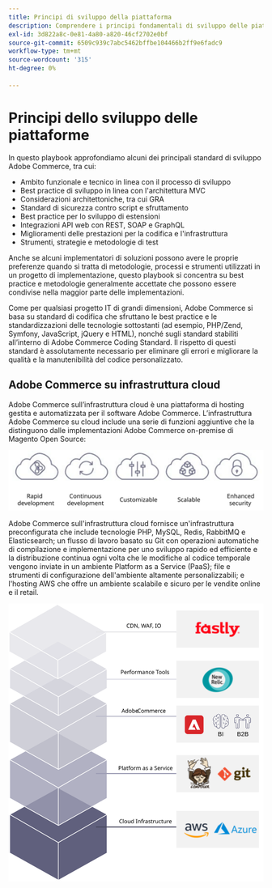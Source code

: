 ```yaml
---
title: Principi di sviluppo della piattaforma
description: Comprendere i principi fondamentali di sviluppo delle piattaforme quando si lavora con Adobe Commerce.
exl-id: 3d822a8c-0e81-4a80-a820-46cf2702e0bf
source-git-commit: 6509c939c7abc5462bffbe104466b2ff9e6fadc9
workflow-type: tm+mt
source-wordcount: '315'
ht-degree: 0%

---
```


# Principi dello sviluppo delle piattaforme

In questo playbook approfondiamo alcuni dei principali standard di sviluppo Adobe Commerce, tra cui:

- Ambito funzionale e tecnico in linea con il processo di sviluppo
- Best practice di sviluppo in linea con l&#39;architettura MVC
- Considerazioni architettoniche, tra cui GRA
- Standard di sicurezza contro script e sfruttamento
- Best practice per lo sviluppo di estensioni
- Integrazioni API web con REST, SOAP e GraphQL
- Miglioramenti delle prestazioni per la codifica e l&#39;infrastruttura
- Strumenti, strategie e metodologie di test

Anche se alcuni implementatori di soluzioni possono avere le proprie preferenze quando si tratta di metodologie, processi e strumenti utilizzati in un progetto di implementazione, questo playbook si concentra su best practice e metodologie generalmente accettate che possono essere condivise nella maggior parte delle implementazioni.

Come per qualsiasi progetto IT di grandi dimensioni, Adobe Commerce si basa su standard di codifica che sfruttano le best practice e le standardizzazioni delle tecnologie sottostanti (ad esempio, PHP/Zend, Symfony, JavaScript, jQuery e HTML), nonché sugli standard stabiliti all’interno di Adobe Commerce Coding Standard. Il rispetto di questi standard è assolutamente necessario per eliminare gli errori e migliorare la qualità e la manutenibilità del codice personalizzato.

## Adobe Commerce su infrastruttura cloud

Adobe Commerce sull’infrastruttura cloud è una piattaforma di hosting gestita e automatizzata per il software Adobe Commerce. L’infrastruttura Adobe Commerce su cloud include una serie di funzioni aggiuntive che la distinguono dalle implementazioni Adobe Commerce on-premise di Magento Open Source:

![Informazioni sui componenti di Adobe Commerce](../../assets/playbooks/commerce-cloud.svg)

Adobe Commerce sull&#39;infrastruttura cloud fornisce un&#39;infrastruttura preconfigurata che include tecnologie PHP, MySQL, Redis, RabbitMQ e Elasticsearch; un flusso di lavoro basato su Git con operazioni automatiche di compilazione e implementazione per uno sviluppo rapido ed efficiente e la distribuzione continua ogni volta che le modifiche al codice temporale vengono inviate in un ambiente Platform as a Service (PaaS); file e strumenti di configurazione dell&#39;ambiente altamente personalizzabili; e l&#39;hosting AWS che offre un ambiente scalabile e sicuro per le vendite online e il retail.

![Informazioni sui componenti di Adobe Commerce](../../assets/playbooks/cloud-tech-stack.svg)
